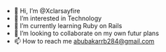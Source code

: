 - 👋 Hi, I’m @Xclarsayfire
- 👀 I’m interested in Technology
- 🌱 I’m currently learning Ruby on Rails
- 💞️ I’m looking to collaborate on my own futur plans
- 📫 How to reach me abubakarrb284@gmail.com

<!---
Xclarsayfire/Xclarsayfire is a ✨ special ✨ repository because its `README.md` (this file) appears on your GitHub profile.
You can click the Preview link to take a look at your changes.
--->
